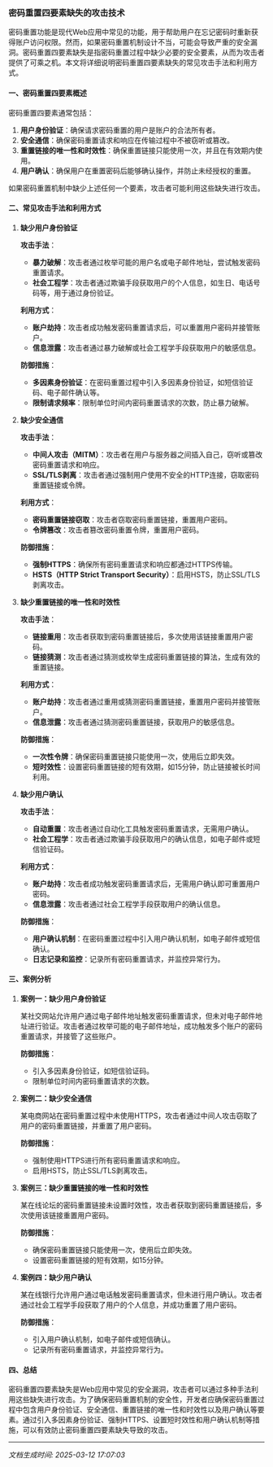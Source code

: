 ### 密码重置四要素缺失的攻击技术

密码重置功能是现代Web应用中常见的功能，用于帮助用户在忘记密码时重新获得账户访问权限。然而，如果密码重置机制设计不当，可能会导致严重的安全漏洞。密码重置四要素缺失是指密码重置过程中缺少必要的安全要素，从而为攻击者提供了可乘之机。本文将详细说明密码重置四要素缺失的常见攻击手法和利用方式。

#### 一、密码重置四要素概述

密码重置四要素通常包括：

1. **用户身份验证**：确保请求密码重置的用户是账户的合法所有者。
2. **安全通信**：确保密码重置请求和响应在传输过程中不被窃听或篡改。
3. **重置链接的唯一性和时效性**：确保重置链接只能使用一次，并且在有效期内使用。
4. **用户确认**：确保用户在重置密码后能够确认操作，并防止未经授权的重置。

如果密码重置机制中缺少上述任何一个要素，攻击者可能利用这些缺失进行攻击。

#### 二、常见攻击手法和利用方式

1. **缺少用户身份验证**

   **攻击手法**：
   - **暴力破解**：攻击者通过枚举可能的用户名或电子邮件地址，尝试触发密码重置请求。
   - **社会工程学**：攻击者通过欺骗手段获取用户的个人信息，如生日、电话号码等，用于通过身份验证。

   **利用方式**：
   - **账户劫持**：攻击者成功触发密码重置请求后，可以重置用户密码并接管账户。
   - **信息泄露**：攻击者通过暴力破解或社会工程学手段获取用户的敏感信息。

   **防御措施**：
   - **多因素身份验证**：在密码重置过程中引入多因素身份验证，如短信验证码、电子邮件确认等。
   - **限制请求频率**：限制单位时间内密码重置请求的次数，防止暴力破解。

2. **缺少安全通信**

   **攻击手法**：
   - **中间人攻击（MITM）**：攻击者在用户与服务器之间插入自己，窃听或篡改密码重置请求和响应。
   - **SSL/TLS剥离**：攻击者通过强制用户使用不安全的HTTP连接，窃取密码重置链接或令牌。

   **利用方式**：
   - **密码重置链接窃取**：攻击者窃取密码重置链接，重置用户密码。
   - **令牌篡改**：攻击者篡改密码重置令牌，重置用户密码。

   **防御措施**：
   - **强制HTTPS**：确保所有密码重置请求和响应都通过HTTPS传输。
   - **HSTS（HTTP Strict Transport Security）**：启用HSTS，防止SSL/TLS剥离攻击。

3. **缺少重置链接的唯一性和时效性**

   **攻击手法**：
   - **链接重用**：攻击者获取到密码重置链接后，多次使用该链接重置用户密码。
   - **链接猜测**：攻击者通过猜测或枚举生成密码重置链接的算法，生成有效的重置链接。

   **利用方式**：
   - **账户劫持**：攻击者通过重用或猜测密码重置链接，重置用户密码并接管账户。
   - **信息泄露**：攻击者通过猜测密码重置链接，获取用户的敏感信息。

   **防御措施**：
   - **一次性令牌**：确保密码重置链接只能使用一次，使用后立即失效。
   - **短时效性**：设置密码重置链接的短有效期，如15分钟，防止链接被长时间利用。

4. **缺少用户确认**

   **攻击手法**：
   - **自动重置**：攻击者通过自动化工具触发密码重置请求，无需用户确认。
   - **社会工程学**：攻击者通过欺骗手段获取用户的确认信息，如电子邮件或短信验证码。

   **利用方式**：
   - **账户劫持**：攻击者成功触发密码重置请求后，无需用户确认即可重置用户密码。
   - **信息泄露**：攻击者通过社会工程学手段获取用户的确认信息。

   **防御措施**：
   - **用户确认机制**：在密码重置过程中引入用户确认机制，如电子邮件或短信确认。
   - **日志记录和监控**：记录所有密码重置请求，并监控异常行为。

#### 三、案例分析

1. **案例一：缺少用户身份验证**

   某社交网站允许用户通过电子邮件地址触发密码重置请求，但未对电子邮件地址进行验证。攻击者通过枚举可能的电子邮件地址，成功触发多个账户的密码重置请求，并接管了这些账户。

   **防御措施**：
   - 引入多因素身份验证，如短信验证码。
   - 限制单位时间内密码重置请求的次数。

2. **案例二：缺少安全通信**

   某电商网站在密码重置过程中未使用HTTPS，攻击者通过中间人攻击窃取了用户的密码重置链接，并重置了用户密码。

   **防御措施**：
   - 强制使用HTTPS进行所有密码重置请求和响应。
   - 启用HSTS，防止SSL/TLS剥离攻击。

3. **案例三：缺少重置链接的唯一性和时效性**

   某在线论坛的密码重置链接未设置时效性，攻击者获取到密码重置链接后，多次使用该链接重置用户密码。

   **防御措施**：
   - 确保密码重置链接只能使用一次，使用后立即失效。
   - 设置密码重置链接的短有效期，如15分钟。

4. **案例四：缺少用户确认**

   某在线银行允许用户通过电话触发密码重置请求，但未进行用户确认。攻击者通过社会工程学手段获取了用户的个人信息，并成功重置了用户密码。

   **防御措施**：
   - 引入用户确认机制，如电子邮件或短信确认。
   - 记录所有密码重置请求，并监控异常行为。

#### 四、总结

密码重置四要素缺失是Web应用中常见的安全漏洞，攻击者可以通过多种手法利用这些缺失进行攻击。为了确保密码重置机制的安全性，开发者应确保密码重置过程中包含用户身份验证、安全通信、重置链接的唯一性和时效性以及用户确认等要素。通过引入多因素身份验证、强制HTTPS、设置短时效性和用户确认机制等措施，可以有效防止密码重置四要素缺失导致的攻击。

---

*文档生成时间: 2025-03-12 17:07:03*



















